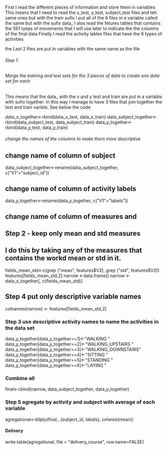 

First I read the different pieces of information and store them in variables
This means that I need to read the x_test, y_test, subject_test files and teh same ones but with the train sufix
I put all of the 6 files in a variable called the same but with the sufix data_
I alos read the fetures tables that contains the 561 tyeps of movements that I will use later to indicate the 
the columns of the final data
Finally I read the activity lables files that have the 6 types of activities

the Last 2 files are put in variables with the same name as the file


###### Step 1
###### Merge the training and test sets for the 3 pieces of data to create one data set for each
This means that the data_ with the x and y test and train are put in a variable with sufix together.
In this way I manage to have 3 files that join together the test and train varible.
See below the code

data_x_together<-rbind(data_x_test, data_x_train)
data_subject_together<-rbind(data_subject_test, data_subject_train)
data_y_together<-rbind(data_y_test, data_y_train)

###### change the names of the columns to make them more descriptive
## change name of column of subject
data_subject_together<-rename(data_subject_together, c("V1"="subject_id"))
## change name of column of activity labels
data_y_together<-rename(data_y_together, c("V1"="labels"))
## change name of column of measures and 
## Step 2 - keep only mean and std measures
## I do this by taking any of the measures that contains the workd mean or std in it.
fields_mean_std<-c(grep ("mean", features$V2), grep ("std", features$V2))
features[fields_mean_std,2]
narrow <-data.frame()
narrow <- data_x_together[, c(fields_mean_std)]



## Step 4 put only descriptive variable names
colnames(narrow) <- features[fields_mean_std,2] 




### Step 3 use descriptive activity names to name the activities in the data set 
data_y_together[data_y_together==1]<-"WALKING           "
data_y_together[data_y_together==2]<-"WALKING_UPSTAIRS  "
data_y_together[data_y_together==3]<-"WALKING_DOWNSTAIRS"
data_y_together[data_y_together==4]<-"SITTING           "
data_y_together[data_y_together==5]<-"STANDING          "
data_y_together[data_y_together==6]<-"LAYING            "


### Combine all 
final<-cbind(narrow, data_subject_together, data_y_together)


### Step 5 agregate by activity and subject with average of each variable

agregational<-ddply(final, .(subject_id, labels), colwise(mean))




#### Delivery
write.table(agregational, file = "delivery_course", row.name=FALSE)